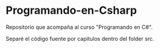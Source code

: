 # Programando-en-Csharp

Repositorio que acompaña al curso "Programando en C#".

Separé el código fuente por capítulos dentro del folder src.
